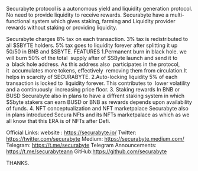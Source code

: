 Securabyte protocol is a autonomous yield and liquidity generation protocol. 
No need to provide liquidity to receive rewards. 
Securabyte have a multi-functional system which gives staking, farming and Liquidity provider rewards without staking or providing liquidity.

Securabyte charges 8% tax on each transaction.
3% tax is redistributed to all $SBYTE holders.
5% tax goes to liquidity forever after splitting it up 50/50 in BNB and $SBYTE.
FEATURES
1.Permanent burn in black hole. we will burn 50% of the total  supply after of $SByte launch and send it to a  black hole address. As this address also  participates in the protocol, it  accumulates more tokens, effectively  removing them from circulation.It helps in scarcity of SECURABYTE.
2.Auto-locking liquidity 5% of each transaction is locked to  liquidity forever. This contributes to  lower volatility and a continuously  increasing price floor.
3. Staking rewards In BNB or BUSD
Securabyte also in plans to have a diffrent staking system in which $Sbyte stakers can earn BUSD or BNB as rewards depends upon availability of funds.
4. NFT conceptualization and NFT marketpalace
Securabyte also in plans introduced Secura NFts and its NFTs marketpalace as which as we all know that this ERA is of NFTs after Defi.

Official Links:
website : https://securabyte.io/
Twitter: https://twitter.com/securabyte
Medium: https://securabyte.medium.com/
Telegram: https://t.me/securabyte 
Telegram Announcements: https://t.me/securabyteann 
GitHub:https://github.com/securabyte

THANKS. 
